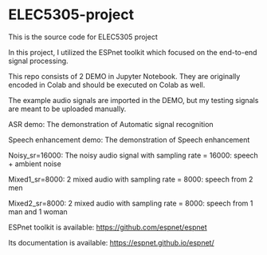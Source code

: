 # ELEC5305-project

This is the source code for ELEC5305 project

In this project, I utilized the ESPnet toolkit which focused on the end-to-end signal processing.

This repo consists of 2 DEMO in Jupyter Notebook. They are originally encoded in Colab and should be executed on Colab as well.

The example audio signals are imported in the DEMO, but my testing signals are meant to be uploaded manually.

ASR demo: The demonstration of Automatic signal recognition

Speech enhancement demo: The demonstration of Speech enhancement

Noisy_sr=16000: The noisy audio signal with sampling rate = 16000: speech + ambient noise

Mixed1_sr=8000: 2 mixed audio with sampling rate = 8000: speech from 2 men

Mixed2_sr=8000: 2 mixed audio with sampling rate = 8000: speech from 1 man and 1 woman




ESPnet toolkit is available: https://github.com/espnet/espnet

Its documentation is available: https://espnet.github.io/espnet/
